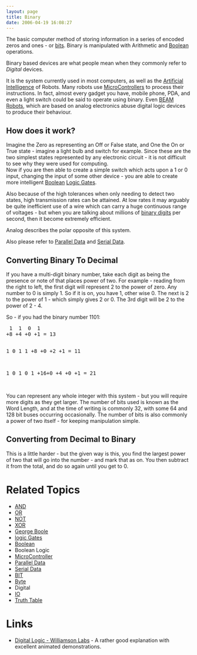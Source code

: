 ```yaml
---
layout: page
title: Binary
date: 2006-04-19 16:08:27
---
```

<p>The basic computer method of storing information in a series of encoded zeros and ones - or <a class="wiki" href="/wiki/bit.html" title="Binary Digit">bits</a>. Binary is manipulated with Arithmetic and <a class="wiki" href="/wiki/boolean.html" title="Boolean">Boolean</a> operations.
</p>
<p>Binary based devices are what people mean when they commonly refer to <em>Digital</em> devices.
</p>
<p>It is the system currently used in most computers, as well as the <a class="wiki" href="/wiki/artificial_intelligence.html" title="Artificial Intelligence">Artificial Intelligence</a> of Robots. Many robots use <a a="" brain")="" class="wiki" for="" href="/wiki/microcontroller.html" robot"="" title="A programmable digital controller (or ">MicroControllers</a> to process their instructions. In fact, almost every gadget you have, mobile phone, PDA, and even a light switch could be said to operate using binary. Even <a class="wiki" href="/wiki/beam_robots.html" title="Biology, Electronics, Aesthetics and Mechanics">BEAM Robots</a>, which are based on analog electronics abuse digital logic devices to produce their behaviour.
</p>
<h2  id="How_does_it_work_">How does it work?</h2>
<p>Imagine the Zero as representing an Off or False state, and One the On or True state - imagine a light bulb and switch for example. Since these are the two simplest states represented by any electronic circuit - it is not difficult to see why they were used for computing.
<br/>Now if you are then able to create a simple switch which acts upon a 1 or 0 input, changing the input of some other device - you are able to create more intelligent <a class="wiki" href="/wiki/boolean.html" title="Boolean">Boolean</a> <a class="wiki" href="/wiki/logic_gate.html" title="Devices designed to perform logical operations">Logic Gates</a>.
</p>
<p>Also because of the high tolerances when only needing to detect two states, high transmission rates can be attained. At low rates it may arguably be quite inefficient use of a wire which can carry a huge continuous range of voltages - but when you are talking about millions of <a class="wiki" href="/wiki/bit.html" title="Binary Digit">binary digits</a> per second, then it become extremely efficient.
</p>
<p>Analog describes the polar opposite of this system.
</p>
<p>Also please refer to <a class="wiki" href="/wiki/parallel_data_stream.html" title="Parallel Data Stream">Parallel Data</a> and <a class="wiki" href="/wiki/serial_data_stream.html" title="Serial Data Stream">Serial Data</a>.
</p>
<h2  id="Converting_Binary_To_Decimal">Converting Binary To Decimal</h2>
<p>If you have a multi-digit binary number, take each digit as being the presence or note of that places power of two. For example - reading from the right to left, the first digit will represent 2 to the power of zero. Any number to 0 is simply 1. So if it is on, you have 1, other wise 0. The next is 2 to the power of 1 - which simply gives 2 or 0. The 3rd digit will be 2 to the power of 2 - 4.
</p>
<p>So - if you had the binary number 1101:
</p>
<pre>
 1  1  0  1
+8 +4 +0 +1 = 13

 1  0  1  1
+8 +0 +2 +1 = 11

 1  0  1  0  1
+16+0 +4 +0 +1 = 21
</pre>
<p>
<br/>You can represent any whole integer with this system - but you will require more digits as they get larger. The number of bits used is known as the Word Length, and at the time of writing is commonly 32, with some 64 and 128 bit buses occurring occasionally. The number of bits is also commonly a power of two itself - for keeping manipulation simple.
</p>
<h2  id="Converting_from_Decimal_to_Binary">Converting from Decimal to Binary</h2>
<p>This is a little harder - but the given way is this, you find the largest power of two that will go into the number - and mark that as on. You then subtract it from the total, and do so again until you get to 0.
</p>
<h1  id="Related_Topics">Related Topics</h1>
<ul><li> <a class="wiki" href="/wiki/and.html" title="AND">AND</a>
</li><li> <a class="wiki" href="/wiki/or.html" title="OR">OR</a>
</li><li> <a class="wiki" href="/wiki/not.html" title="NOT">NOT</a>
</li><li> <a class="wiki" href="/wiki/xor.html" title="XOR">XOR</a>
</li><li> <a class="wiki" href="/wiki/george_boole.html" title="The creator of Boolean Logic - the root of all our digital computing">George Boole</a>
</li><li> <a class="wiki" href="/wiki/logic_gate.html" title="Devices designed to perform logical operations">logic Gates</a>
</li><li> <a class="wiki" href="/wiki/boolean.html" title="Boolean">Boolean</a>
</li><li> Boolean Logic
</li><li> <a a="" brain")="" class="wiki" for="" href="/wiki/microcontroller.html" robot"="" title="A programmable digital controller (or ">MicroController</a>
</li><li> <a class="wiki" href="/wiki/parallel_data_stream.html" title="Parallel Data Stream">Parallel Data</a>
</li><li> <a class="wiki" href="/wiki/serial_data_stream.html" title="Serial Data Stream">Serial Data</a>
</li><li> <a class="wiki" href="/wiki/bit.html" title="Binary Digit">BIT</a>
</li><li> <a class="wiki" href="/wiki/byte.html" title="8 Bits">Byte</a>
</li><li> Digital
</li><li> <a class="wiki" href="/wiki/io.html" title="Input Output">IO</a>
</li><li> <a class="wiki" href="/wiki/truth_table.html" title="Truth Table">Truth Table</a>
</li></ul><p>
</p>
<h1  id="Links">Links</h1>
<p>
</p>
<ul><li> <a  href="http://www.williamson-labs.com/480_logic.htm" rel="external" target="_blank">Digital Logic - Williamson Labs</a> - A rather good explanation with excellent animated demonstrations.
</li></ul><p>
</p>
